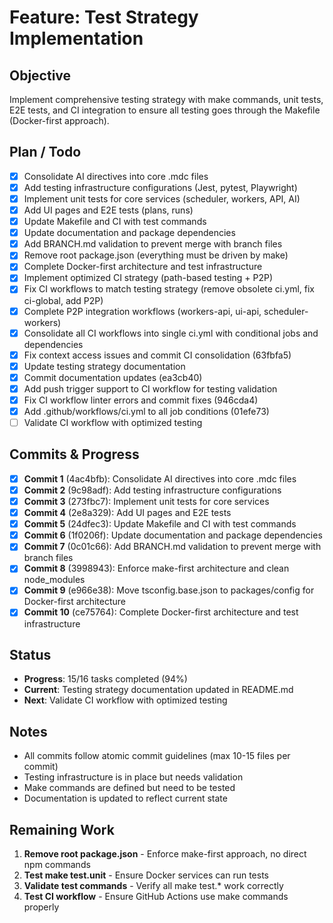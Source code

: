 # Feature: Test Strategy Implementation

## Objective
Implement comprehensive testing strategy with make commands, unit tests, E2E tests, and CI integration to ensure all testing goes through the Makefile (Docker-first approach).

## Plan / Todo
- [x] Consolidate AI directives into core .mdc files
- [x] Add testing infrastructure configurations (Jest, pytest, Playwright)
- [x] Implement unit tests for core services (scheduler, workers, API, AI)
- [x] Add UI pages and E2E tests (plans, runs)
- [x] Update Makefile and CI with test commands
- [x] Update documentation and package dependencies
- [x] Add BRANCH.md validation to prevent merge with branch files
- [x] Remove root package.json (everything must be driven by make)
- [x] Complete Docker-first architecture and test infrastructure
- [x] Implement optimized CI strategy (path-based testing + P2P)
- [x] Fix CI workflows to match testing strategy (remove obsolete ci.yml, fix ci-global, add P2P)
- [x] Complete P2P integration workflows (workers-api, ui-api, scheduler-workers)
- [x] Consolidate all CI workflows into single ci.yml with conditional jobs and dependencies
- [x] Fix context access issues and commit CI consolidation (63fbfa5)
- [x] Update testing strategy documentation
- [x] Commit documentation updates (ea3cb40)
- [x] Add push trigger support to CI workflow for testing validation
- [x] Fix CI workflow linter errors and commit fixes (946cda4)
- [x] Add .github/workflows/ci.yml to all job conditions (01efe73)
- [ ] Validate CI workflow with optimized testing

## Commits & Progress
- [x] **Commit 1** (4ac4bfb): Consolidate AI directives into core .mdc files
- [x] **Commit 2** (9c98adf): Add testing infrastructure configurations
- [x] **Commit 3** (273fbc7): Implement unit tests for core services
- [x] **Commit 4** (2e8a329): Add UI pages and E2E tests
- [x] **Commit 5** (24dfec3): Update Makefile and CI with test commands
- [x] **Commit 6** (1f0206f): Update documentation and package dependencies
- [x] **Commit 7** (0c01c66): Add BRANCH.md validation to prevent merge with branch files
- [x] **Commit 8** (3998943): Enforce make-first architecture and clean node_modules
- [x] **Commit 9** (e966e38): Move tsconfig.base.json to packages/config for Docker-first architecture
- [x] **Commit 10** (ce75764): Complete Docker-first architecture and test infrastructure

## Status
- **Progress**: 15/16 tasks completed (94%)
- **Current**: Testing strategy documentation updated in README.md
- **Next**: Validate CI workflow with optimized testing

## Notes
- All commits follow atomic commit guidelines (max 10-15 files per commit)
- Testing infrastructure is in place but needs validation
- Make commands are defined but need to be tested
- Documentation is updated to reflect current state

## Remaining Work
1. **Remove root package.json** - Enforce make-first approach, no direct npm commands
2. **Test make test.unit** - Ensure Docker services can run tests
3. **Validate test commands** - Verify all make test.* work correctly
4. **Test CI workflow** - Ensure GitHub Actions use make commands properly
